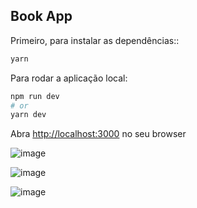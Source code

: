 ## Book App

Primeiro, para instalar as dependências::

```bash
yarn
```


Para rodar a aplicação local:

```bash
npm run dev
# or
yarn dev
```

Abra [http://localhost:3000](http://localhost:3000) no seu browser

![image](https://user-images.githubusercontent.com/3511851/127691817-855e110f-a8cb-46e1-a93d-cd0424130985.png)

![image](https://user-images.githubusercontent.com/3511851/127691921-3a15ddf9-2e3e-46f8-8b73-2f85c68565cd.png)

![image](https://user-images.githubusercontent.com/3511851/127692079-84694fcc-9c61-42d3-ab2e-b74e55d5f8f7.png)
